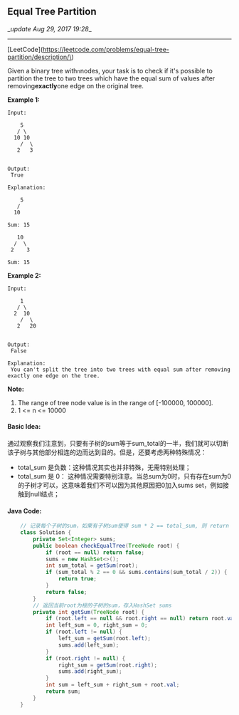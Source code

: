## Equal Tree Partition

\__update Aug 29, 2017  19:28_\_

---

\[LeetCode\]\(https://leetcode.com/problems/equal-tree-partition/description/\)



Given a binary tree with`n`nodes, your task is to check if it's possible to partition the tree to two trees which have the equal sum of values after removing**exactly**one edge on the original tree.

**Example 1:**  


```
Input:
     
    5
   / \
  10 10
    /  \
   2   3


Output:
 True

Explanation:
 
    5
   / 
  10
      
Sum: 15

   10
  /  \
 2    3

Sum: 15

```



**Example 2:**  


```
Input:
     
    1
   / \
  2  10
    /  \
   2   20


Output:
 False

Explanation:
 You can't split the tree into two trees with equal sum after removing exactly one edge on the tree.

```



**Note:**  


1. The range of tree node value is in the range of \[-100000, 100000\].
2. 1 &lt;= n &lt;= 10000



#### Basic Idea:

 通过观察我们注意到，只要有子树的sum等于sum\_total的一半，我们就可以切断该子树与其他部分相连的边而达到目的。但是，还要考虑两种特殊情况：

*  total\_sum 是负数：这种情况其实也并非特殊，无需特别处理；
* total\_sum 是 0： 这种情况需要特别注意。当总sum为0时，只有存在sum为0的子树才可以，这意味着我们不可以因为其他原因把0加入sums set，例如接触到null结点；

#### Java Code:



```java
    // 记录每个子树的sum，如果有子树sum使得 sum * 2 == total_sum, 则 return True
    class Solution {
        private Set<Integer> sums;
        public boolean checkEqualTree(TreeNode root) {
            if (root == null) return false;
            sums = new HashSet<>();
            int sum_total = getSum(root);
            if (sum_total % 2 == 0 && sums.contains(sum_total / 2)) {
                return true;
            }
            return false;
        }
        // 返回当前root为根的子树的sum，存入HashSet sums
        private int getSum(TreeNode root) {
            if (root.left == null && root.right == null) return root.val;
            int left_sum = 0, right_sum = 0;
            if (root.left != null) {
                left_sum = getSum(root.left);
                sums.add(left_sum);
            }
            if (root.right != null) {
                right_sum = getSum(root.right);
                sums.add(right_sum);
            }
            int sum = left_sum + right_sum + root.val;
            return sum;
        }
    }
```



